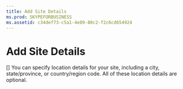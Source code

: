 ```yaml
---
title: Add Site Details
ms.prod: SKYPEFORBUSINESS
ms.assetid: c34def73-c5a1-4e89-80c2-f2c6cd654924
---
```



# Add Site Details
[]
You can specify location details for your site, including a city, state/province, or country/region code. All of these location details are optional.
  
    
    


